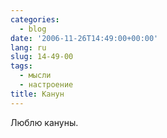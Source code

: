 ```yaml
---
categories:
  - blog
date: '2006-11-26T14:49:00+00:00'
lang: ru
slug: 14-49-00
tags:
  - мысли
  - настроение
title: Канун
---
```




Люблю кануны.